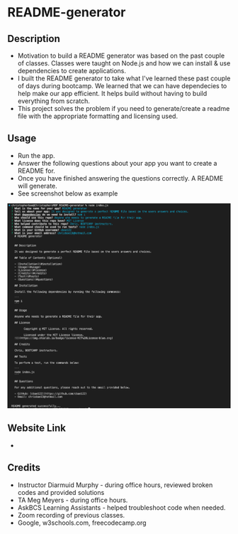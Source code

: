 # README-generator

## Description
- Motivation to build a README generator was based on the past couple of classes. Classes were taught on Node.js and how we can install & use dependencies to create applications.
- I built the README generator to take what I've learned these past couple of days during bootcamp. We learned that we can have dependecies to help make our app efficient. It helps build without having to build everything from scratch.
- This project solves the problem if you need to generate/create a readme file with the appropriate formatting and licensing used.

## Usage
- Run the app.
- Answer the following questions about your app you want to create a README for.
- Once you have finished answering the questions correctly. A README will generate.
- See screenshot below as example

![README generator.](./assets/images/Screenshot%202023-04-22%20at%2011.37.53%20AM.png)

## Website Link 
- 

## Credits
- Instructor Diarmuid Murphy - during office hours, reviewed broken codes and provided solutions 
- TA Meg Meyers - during office hours.
- AskBCS Learning Assistants - helped troubleshoot code when needed.
- Zoom recording of previous classes.
- Google, w3schools.com, freecodecamp.org